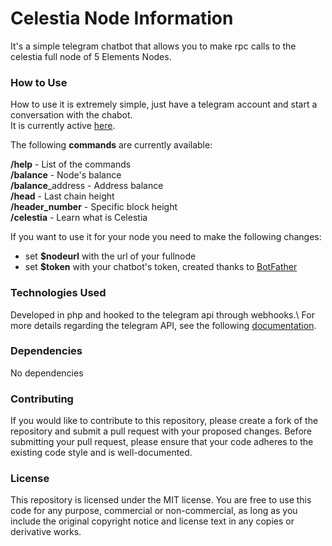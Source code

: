 # Celestia Node Information

It's a simple telegram chatbot that allows you to make rpc calls to the celestia full node of 5 Elements Nodes.

### How to Use

How to use it is extremely simple, just have a telegram account and start a conversation with the chabot.\
It is currently active [here](https://telegram.me/celestia_nodeinfo_bot).

The following **commands** are currently available:

**/help** - List of the commands\
**/balance** - Node's balance\
**/balance**_address - Address balance\
**/head** - Last chain height\
**/header_number** - Specific block height\
**/celestia** - Learn what is Celestia

If you want to use it for your node you need to make the following changes:

- set **$nodeurl** with the url of your fullnode
- set **$token** with your chatbot's token, created thanks to [BotFather](https://telegram.me/BotFather)

### Technologies Used

Developed in php and hooked to the telegram api through webhooks.\ 
For more details regarding the telegram API, see the following [documentation](https://core.telegram.org/bots/api#getting-updates).

### Dependencies
No dependencies

### Contributing
If you would like to contribute to this repository, please create a fork of the repository and submit a pull request with your proposed changes. Before submitting your pull request, please ensure that your code adheres to the existing code style and is well-documented.

### License
This repository is licensed under the MIT license. You are free to use this code for any purpose, commercial or non-commercial, as long as you include the original copyright notice and license text in any copies or derivative works.
